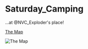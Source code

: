 Saturday_Camping
================

...at @NVC_Exploder's place!

[The Map](https://goo.gl/maps/xMuuD)

![The Map](https://raw.githubusercontent.com/Adron/Saturday_Camping/master/images/Streetcar%20Stop%20for%20Coffee.png)
